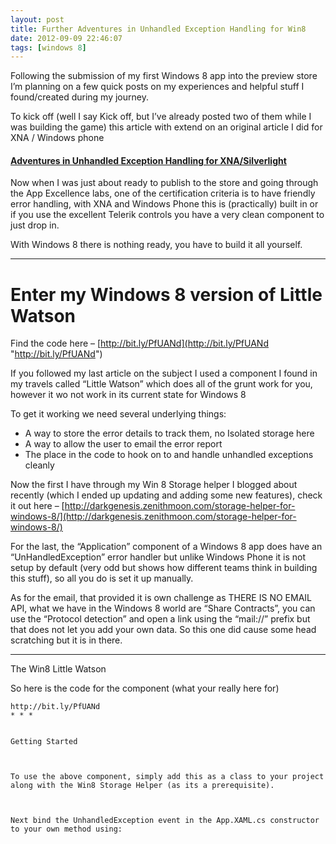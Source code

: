 ```yaml
---
layout: post
title: Further Adventures in Unhandled Exception Handling for Win8
date: 2012-09-09 22:46:07
tags: [windows 8]
---
```


Following the submission of my first Windows 8 app into the preview store I’m planning on a few quick posts on my experiences and helpful stuff I found/created during my journey.

To kick off (well I say Kick off, but I’ve already posted two of them while I was building the game) this article with extend on an original article I did for XNA / Windows phone

#### [Adventures in Unhandled Exception Handling for XNA/Silverlight](http://darkgenesis.zenithmoon.com/adventures-in-unhandled-exception-handling-for-xnasilverlight/)

Now when I was just about ready to publish to the store and going through the App Excellence labs, one of the certification criteria is to have friendly error handling, with XNA and Windows Phone this is (practically) built in or if you use the excellent Telerik controls you have a very clean component to just drop in.

With Windows 8 there is nothing ready, you have to build it all yourself.

* * *

# Enter my Windows 8 version of Little Watson

Find the code here – [http://bit.ly/PfUANd](http://bit.ly/PfUANd "http://bit.ly/PfUANd")

If you followed my last article on the subject I used a component I found in my travels called “Little Watson” which does all of the grunt work for you, however it wo not work in its current state for Windows 8

To get it working we need several underlying things:

- A way to store the error details to track them, no Isolated storage here
- A way to allow the user to email the error report
- The place in the code to hook on to and handle unhandled exceptions cleanly

Now the first I have through my Win 8 Storage helper I blogged about recently (which I ended up updating and adding some new features), check it out here – [http://darkgenesis.zenithmoon.com/storage-helper-for-windows-8/](http://darkgenesis.zenithmoon.com/storage-helper-for-windows-8/)

For the last, the “Application” component of a Windows 8 app does have an “UnHandledException” error handler but unlike Windows Phone it is not setup by default (very odd but shows how different teams think in building this stuff), so all you do is set it up manually.

As for the email, that provided it is own challenge as THERE IS NO EMAIL API, what we have in the Windows 8 world are “Share Contracts”, you can use the “Protocol detection” and open a link using the “mail://” prefix but that does not let you add your own data.  So this one did cause some head scratching but it is in there.

* * *

The Win8 Little Watson

So here is the code for the component (what your really here for)

    http://bit.ly/PfUANd
    * * *
    
    
    Getting Started
    
    
    
    To use the above component, simply add this as a class to your project along with the Win8 Storage Helper (as its a prerequisite).
    
    
    
    Next bind the UnhandledException event in the App.XAML.cs constructor to your own method using:
    
    
    
    
        
        
            
            
                
            
        
        
    
    
    

